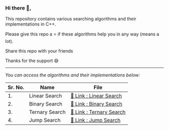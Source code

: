### Hi there 👋,
<p> This repository contains various searching algorithms and their implementations in C++. </p>
<p> Please give this repo a ⭐ if these algorithms help you in any way (means a lot). </p>
<p> Share this repo with your friends </p>
<p> Thanks for the support 😄 </p>

<hr>

_You can access the algorithms and their implementations below:_

| Sr. No. | Name | File |
|------|------|------|
|1.|Linear Search|[🔗 Link : Linear Search](https://github.com/HimeshKohad/Searching_Algorithms/blob/main/Algorithms/LinearSearch.md)|
|2.|Binary Search|[🔗 Link : Binary Search](https://github.com/HimeshKohad/Searching_Algorithms/blob/main/Algorithms/BinarySearch.md)|
|3.|Ternary Search|[🔗 Link : Ternary Search](https://github.com/HimeshKohad/Searching_Algorithms/blob/main/Algorithms/TernarySearch.md)|
|4.|Jump Search|[🔗 Link : Jump Search](https://github.com/HimeshKohad/Searching_Algorithms/blob/main/Algorithms/JumpSearch.md)|
